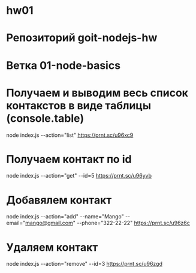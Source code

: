 # hw01
# Репозиторий goit-nodejs-hw
# Ветка 01-node-basics

# Получаем и выводим весь список контакстов в виде таблицы (console.table)
node index.js --action="list"
https://prnt.sc/u96xc9


# Получаем контакт по id
node index.js --action="get" --id=5
https://prnt.sc/u96yvb

# Добавялем контакт
node index.js --action="add" --name="Mango" --email="mango@gmail.com" --phone="322-22-22"
https://prnt.sc/u96z6c

# Удаляем контакт
node index.js --action="remove" --id=3
https://prnt.sc/u96zgd
